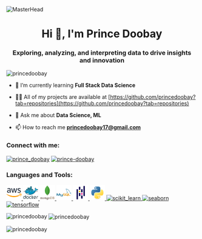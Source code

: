![MasterHead](https://thedatascientist.com/wp-content/uploads/2021/02/data-science.jpg)

<h1 align="center">Hi 👋, I'm Prince Doobay</h1>
<h3 align="center">Exploring, analyzing, and interpreting data to drive insights and innovation</h3>

<p align="left"> <img src="https://komarev.com/ghpvc/?username=princedoobay&label=Profile%20views&color=0e75b6&style=flat" alt="princedoobay" /> </p>

- 🌱 I’m currently learning **Full Stack Data Science**

- 👨‍💻 All of my projects are available at [https://github.com/princedoobay?tab=repositories](https://github.com/princedoobay?tab=repositories)

- 💬 Ask me about **Data Science, ML**

- 📫 How to reach me **princedoobay17@gmail.com**

<h3 align="left">Connect with me:</h3>
<p align="left">
<a href="https://twitter.com/prince_doobay" target="blank"><img align="center" src="https://raw.githubusercontent.com/rahuldkjain/github-profile-readme-generator/master/src/images/icons/Social/twitter.svg" alt="prince_doobay" height="30" width="40" /></a>
<a href="https://linkedin.com/in/prince-doobay" target="blank"><img align="center" src="https://raw.githubusercontent.com/rahuldkjain/github-profile-readme-generator/master/src/images/icons/Social/linked-in-alt.svg" alt="prince-doobay" height="30" width="40" /></a>
</p>

<h3 align="left">Languages and Tools:</h3>
<p align="left"> <a href="https://aws.amazon.com" target="_blank" rel="noreferrer"> <img src="https://raw.githubusercontent.com/devicons/devicon/master/icons/amazonwebservices/amazonwebservices-original-wordmark.svg" alt="aws" width="40" height="40"/> </a> <a href="https://www.docker.com/" target="_blank" rel="noreferrer"> <img src="https://raw.githubusercontent.com/devicons/devicon/master/icons/docker/docker-original-wordmark.svg" alt="docker" width="40" height="40"/> </a> <a href="https://www.mongodb.com/" target="_blank" rel="noreferrer"> <img src="https://raw.githubusercontent.com/devicons/devicon/master/icons/mongodb/mongodb-original-wordmark.svg" alt="mongodb" width="40" height="40"/> </a> <a href="https://www.mysql.com/" target="_blank" rel="noreferrer"> <img src="https://raw.githubusercontent.com/devicons/devicon/master/icons/mysql/mysql-original-wordmark.svg" alt="mysql" width="40" height="40"/> </a> <a href="https://pandas.pydata.org/" target="_blank" rel="noreferrer"> <img src="https://raw.githubusercontent.com/devicons/devicon/2ae2a900d2f041da66e950e4d48052658d850630/icons/pandas/pandas-original.svg" alt="pandas" width="40" height="40"/> </a> <a href="https://www.python.org" target="_blank" rel="noreferrer"> <img src="https://raw.githubusercontent.com/devicons/devicon/master/icons/python/python-original.svg" alt="python" width="40" height="40"/> </a> <a href="https://scikit-learn.org/" target="_blank" rel="noreferrer"> <img src="https://upload.wikimedia.org/wikipedia/commons/0/05/Scikit_learn_logo_small.svg" alt="scikit_learn" width="40" height="40"/> </a> <a href="https://seaborn.pydata.org/" target="_blank" rel="noreferrer"> <img src="https://seaborn.pydata.org/_images/logo-mark-lightbg.svg" alt="seaborn" width="40" height="40"/> </a> <a href="https://www.tensorflow.org" target="_blank" rel="noreferrer"> <img src="https://www.vectorlogo.zone/logos/tensorflow/tensorflow-icon.svg" alt="tensorflow" width="40" height="40"/> </a> </p>

<p><img align="left" src="https://github-readme-stats.vercel.app/api/top-langs?username=princedoobay&show_icons=true&locale=en&layout=compact" alt="princedoobay" /></p>

<p>&nbsp;<img align="center" src="https://github-readme-stats.vercel.app/api?username=princedoobay&show_icons=true&locale=en" alt="princedoobay" /></p>

<p><img align="center" src="https://github-readme-streak-stats.herokuapp.com/?user=princedoobay&" alt="princedoobay" /></p>
